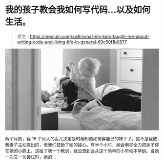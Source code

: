 # 我的孩子教会我如何写代码…以及如何生活。

> 原文：<https://medium.com/swlh/what-my-kids-taught-me-about-writing-code-and-living-life-in-general-69c50f1b0877>

![](img/c46cb7b049e7eb03586170480ae6442d.png)

两个月前，我 18 个月大的女儿决定是时候知道如何穿自己的袜子了。这不是我或我妻子主动提出的，但我们鼓励了她的雄心。有半个小时，她会用尽全力把袜子穿在她的小脚上，这给了我一个教训，我没想到会从这个简单的小举动中学到。当她一次又一次尝试时，她的…